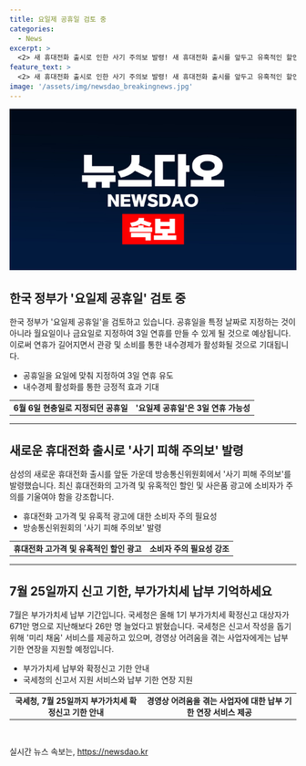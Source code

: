 ```yaml
---
title: 요일제 공휴일 검토 중
categories:
  - News
excerpt: >
  <2> 새 휴대전화 출시로 인한 사기 주의보 발령! 새 휴대전화 출시를 앞두고 유혹적인 할인 및 사은품 광고로 사기 피해 우려. 소비자들은 부당 계약과 높은 요금제에 주의해야 하며, 공짜는 없다는 진리 다시 한번 상기시키는 시간. 클릭하세요! #새휴대전화 #사기주의보 #부당계약 #할인혜택 
feature_text: >
  <2> 새 휴대전화 출시로 인한 사기 주의보 발령! 새 휴대전화 출시를 앞두고 유혹적인 할인 및 사은품 광고로 사기 피해 우려. 소비자들은 부당 계약과 높은 요금제에 주의해야 하며, 공짜는 없다는 진리 다시 한번 상기시키는 시간. 클릭하세요! #새휴대전화 #사기주의보 #부당계약 #할인혜택 
image: '/assets/img/newsdao_breakingnews.jpg'
---
```


<p><img src="/assets/img/newsdao_breakingnews.jpg" alt="pcversion 속보" /></p>

<h2 data-ke-size="size26">한국 정부가 '요일제 공휴일' 검토 중</h2>

<p data-ke-size="size16">한국 정부가 '요일제 공휴일'을 검토하고 있습니다. 공휴일을 특정 날짜로 지정하는 것이 아니라 월요일이나 금요일로 지정하여 3일 연휴를 만들 수 있게 될 것으로 예상됩니다. 이로써 연휴가 길어지면서 관광 및 소비를 통한 내수경제가 활성화될 것으로 기대됩니다.</p>

<ul>
  <li>공휴일을 요일에 맞춰 지정하여 3일 연휴 유도</li>
  <li>내수경제 활성화를 통한 긍정적 효과 기대</li>
</ul>

<table>
  <tr>
    <td style="text-align: center; height: 17px;"><b>6월 6일 현충일로 지정되던 공휴일</b></td>
    <td style="text-align: center; height: 17px;"><b>'요일제 공휴일'은 3일 연휴 가능성</b></td>
  </tr>
</table>

<hr>

<h2 data-ke-size="size26">새로운 휴대전화 출시로 '사기 피해 주의보' 발령</h2>

<p data-ke-size="size16">삼성의 새로운 휴대전화 출시를 앞둔 가운데 방송통신위원회에서 '사기 피해 주의보'를 발령했습니다. 최신 휴대전화의 고가격 및 유혹적인 할인 및 사은품 광고에 소비자가 주의를 기울여야 함을 강조합니다.</p>

<ul>
  <li>휴대전화 고가격 및 유혹적 광고에 대한 소비자 주의 필요성</li>
  <li>방송통신위원회의 '사기 피해 주의보' 발령</li>
</ul>

<table>
  <tr>
    <td style="text-align: center; height: 17px;"><b>휴대전화 고가격 및 유혹적인 할인 광고</b></td>
    <td style="text-align: center; height: 17px;"><b>소비자 주의 필요성 강조</b>
</td>
  </tr>
</table>

<hr>

<h2 data-ke-size="size26">7월 25일까지 신고 기한, 부가가치세 납부 기억하세요</h2>

<p data-ke-size="size16">7월은 부가가치세 납부 기간입니다. 국세청은 올해 1기 부가가치세 확정신고 대상자가 671만 명으로 지난해보다 26만 명 늘었다고 밝혔습니다. 국세청은 신고서 작성을 돕기 위해 '미리 채움' 서비스를 제공하고 있으며, 경영상 어려움을 겪는 사업자에게는 납부 기한 연장을 지원할 예정입니다.</p>

<ul>
  <li>부가가치세 납부와 확정신고 기한 안내</li>
  <li>국세청의 신고서 지원 서비스와 납부 기한 연장 지원</li>
</ul>

<table>
  <tr>
    <td style="text-align: center; height: 17px;"><b>국세청, 7월 25일까지 부가가치세 확정신고 기한 안내</b></td>
    <td style="text-align: center; height: 17px;"><b>경영상 어려움을 겪는 사업자에 대한 납부 기한 연장 서비스 제공</b></td>
  </tr>
</table>

<p data-ke-size="size16">&nbsp;</p>
실시간 뉴스 속보는, <a href="https://newsdao.kr" rel="dofollow">https://newsdao.kr</a>


